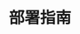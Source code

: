 ---
weight: 100
title: "部署指南"
description: "FastGPT 部署文档"
icon: menu_book
draft: false
images: []
---